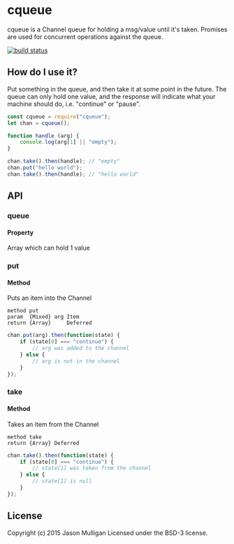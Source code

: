 # cqueue

cqueue is a Channel queue for holding a msg/value until it's taken. Promises are used for concurrent operations against the queue.

[![build status](https://secure.travis-ci.org/avoidwork/cqueue.png)](http://travis-ci.org/avoidwork/cqueue)

## How do I use it?

Put something in the queue, and then take it at some point in the future. The queue can only hold one value, and the response will indicate what your machine should do, i.e. "continue" or "pause".

```javascript
const cqueue = require("cqueue");
let chan = cqueue();

function handle (arg) {
    console.log(arg[1] || "empty");
}

chan.take().then(handle); // "empty"
chan.put("hello world");
chan.take().then(handle); // "hello world"
```

## API

### queue
#### Property

Array which can hold 1 value

### put
#### Method

 Puts an item into the Channel
 
 	method put
 	param  {Mixed} arg Item
 	return {Array}     Deferred

```javascript
chan.put(arg).then(function(state) {
	if (state[0] === "continue") {
		// arg was added to the channel
	} else {
		// arg is not in the channel
	}
});
```

### take
#### Method

Takes an item from the Channel

	method take
 	return {Array} Deferred

```javascript
chan.take().then(function(state) {
	if (state[0] === "continue") {
		// state[1] was taken from the channel
	} else {
		// state[1] is null
	}
});
```

## License
Copyright (c) 2015 Jason Mulligan
Licensed under the BSD-3 license.
